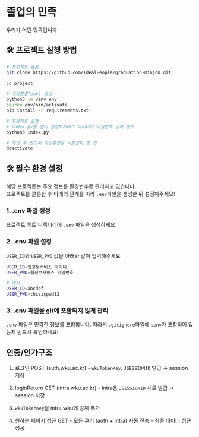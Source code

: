 # 졸업의 민족

~~우리가 어떤 민족입니까~~

## 🛠 프로젝트 실행 방법

```bash
# 프로젝트 클론
git clone https://github.com/IdealPeople/graduation-minjok.git

cd project

# 가상환경(env) 생성
python3 -m venv env
source env/bin/activate
pip install -r requirements.txt

# 프로젝트 실행
# index.py를 열어 웹정보서비스 아이디와 비밀번호 입력 필수
python3 index.py

# 작업 후 반드시 가상환경을 비활성화 할 것
deactivate
```

## 🛠️ 필수 환경 설정

해당 프로젝트는 주요 정보를 환경변수로 관리하고 있습니다.  
프로젝트를 클론한 후 아래의 단계를 따라 `.env`파일을 생성한 뒤 설정해주세요!

### 1. .env 파일 생성

프로젝트 루트 디렉터리에 `.env` 파일을 생성하세요.

### 2. .env 파일 설정

`USER_ID`와 `USER_PWD` 값을 아래와 같이 입력해주세요

```bash
USER_ID=웹정보서비스 아이디
USER_PWD=웹정보서비스 비밀번호

# 예시
USER_ID=abcdef
USER_PWD=thisispwd12
```

### 3. .env 파일을 git에 포함되지 않게 관리

`.env` 파일은 민감한 정보를 포함합니다. 따라서 `.gitignore`파일에 `.env`가 포함되어 있는지 반드시 확인하세요!

## 인증/인가구조

1. 로그인 POST (auth.wku.ac.kr) - `wkuTokenKey`, `JSESSIONID` 발급 → session 저장

2. loginReturn GET (intra.wku.ac.kr) - intra용 `JSESSIONID` 새로 발급 → session 저장

3. `wkuTokenKey`을 intra.wku에 강제 추가

4. 원하는 페이지 접근 GET - 모든 쿠키 (auth + intra) 자동 전송 - 최종 데이터 접근 성공
